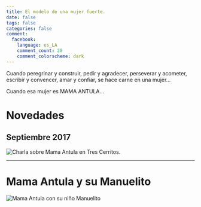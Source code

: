 ```yaml
---
title: El modelo de una mujer fuerte.
date: false
tags: false
categories: false
comment:
  facebook:
    language: es_LA
    comment_count: 20
    comment_colorscheme: dark  
---
```

Cuando peregrinar y construir, pedir y agradecer, perseverar y acometer, escribir y convencer, amar y confiar, se hace carne en una mujer…

Cuando esa mujer es MAMA ANTULA…

# Novedades
## Septiembre 2017
![Charla sobre Mama Antula en Tres Cerritos.](/media/eventos/2017-09-07-Charla-mama-antula.jpeg)
____
# Mama Antula y su Manuelito

 ![Mama Antula con su niño Manuelito](/media/oleos/Mama%20Antula%20y%20Manuelito.jpeg) 